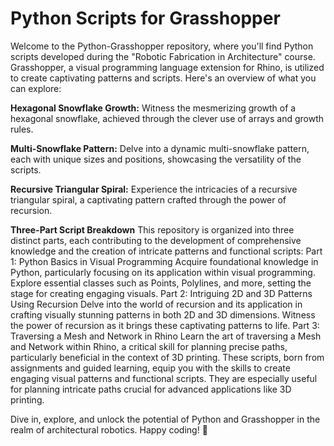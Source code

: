 # Python Scripts for Grasshopper
Welcome to the Python-Grasshopper repository, where you'll find Python scripts developed during the "Robotic Fabrication in Architecture" course. Grasshopper, a visual programming language extension for Rhino, is utilized to create captivating patterns and scripts. Here's an overview of what you can explore:

**Hexagonal Snowflake Growth:**
Witness the mesmerizing growth of a hexagonal snowflake, achieved through the clever use of arrays and growth rules.

**Multi-Snowflake Pattern:**
Delve into a dynamic multi-snowflake pattern, each with unique sizes and positions, showcasing the versatility of the scripts.

**Recursive Triangular Spiral:**
Experience the intricacies of a recursive triangular spiral, a captivating pattern crafted through the power of recursion.

**Three-Part Script Breakdown**
This repository is organized into three distinct parts, each contributing to the development of comprehensive knowledge and the creation of intricate patterns and functional scripts:
Part 1: Python Basics in Visual Programming
Acquire foundational knowledge in Python, particularly focusing on its application within visual programming.
Explore essential classes such as Points, Polylines, and more, setting the stage for creating engaging visuals.
Part 2: Intriguing 2D and 3D Patterns Using Recursion
Delve into the world of recursion and its application in crafting visually stunning patterns in both 2D and 3D dimensions.
Witness the power of recursion as it brings these captivating patterns to life.
Part 3: Traversing a Mesh and Network in Rhino
Learn the art of traversing a Mesh and Network within Rhino, a critical skill for planning precise paths, particularly beneficial in the context of 3D printing.
These scripts, born from assignments and guided learning, equip you with the skills to create engaging visual patterns and functional scripts. They are especially useful for planning intricate paths crucial for advanced applications like 3D printing.

Dive in, explore, and unlock the potential of Python and Grasshopper in the realm of architectural robotics. Happy coding! 🚀
